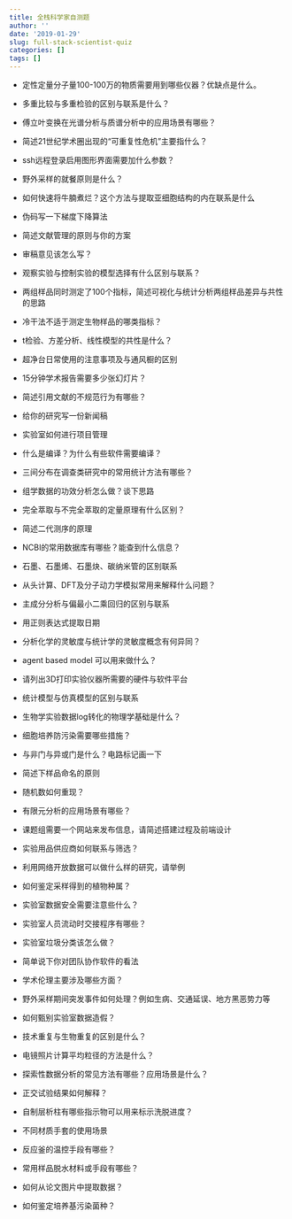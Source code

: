 ```yaml
---
title: 全栈科学家自测题
author: ''
date: '2019-01-29'
slug: full-stack-scientist-quiz
categories: []
tags: []
---
```


- 定性定量分子量100-100万的物质需要用到哪些仪器？优缺点是什么。

- 多重比较与多重检验的区别与联系是什么？

- 傅立叶变换在光谱分析与质谱分析中的应用场景有哪些？

- 简述21世纪学术圈出现的“可重复性危机”主要指什么？

- ssh远程登录启用图形界面需要加什么参数？

- 野外采样的就餐原则是什么？

- 如何快速将牛腩煮烂？这个方法与提取亚细胞结构的内在联系是什么

- 伪码写一下梯度下降算法

- 简述文献管理的原则与你的方案

- 审稿意见该怎么写？

- 观察实验与控制实验的模型选择有什么区别与联系？

- 两组样品同时测定了100个指标，简述可视化与统计分析两组样品差异与共性的思路

- 冷干法不适于测定生物样品的哪类指标？

- t检验、方差分析、线性模型的共性是什么？

- 超净台日常使用的注意事项及与通风橱的区别

- 15分钟学术报告需要多少张幻灯片？

- 简述引用文献的不规范行为有哪些？

- 给你的研究写一份新闻稿

- 实验室如何进行项目管理

- 什么是编译？为什么有些软件需要编译？

- 三间分布在调查类研究中的常用统计方法有哪些？

- 组学数据的功效分析怎么做？谈下思路

- 完全萃取与不完全萃取的定量原理有什么区别？

- 简述二代测序的原理

- NCBI的常用数据库有哪些？能查到什么信息？

- 石墨、石墨烯、石墨炔、碳纳米管的区别联系

- 从头计算、DFT及分子动力学模拟常用来解释什么问题？

- 主成分分析与偏最小二乘回归的区别与联系

- 用正则表达式提取日期

- 分析化学的灵敏度与统计学的灵敏度概念有何异同？

- agent based model 可以用来做什么？

- 请列出3D打印实验仪器所需要的硬件与软件平台

- 统计模型与仿真模型的区别与联系

- 生物学实验数据log转化的物理学基础是什么？

- 细胞培养防污染需要哪些措施？

- 与非门与异或门是什么？电路标记画一下

- 简述下样品命名的原则

- 随机数如何重现？

- 有限元分析的应用场景有哪些？

- 课题组需要一个网站来发布信息，请简述搭建过程及前端设计

- 实验用品供应商如何联系与筛选？

- 利用网络开放数据可以做什么样的研究，请举例

- 如何鉴定采样得到的植物种属？

- 实验室数据安全需要注意些什么？

- 实验室人员流动时交接程序有哪些？

- 实验室垃圾分类该怎么做？

- 简单说下你对团队协作软件的看法

- 学术伦理主要涉及哪些方面？

- 野外采样期间突发事件如何处理？例如生病、交通延误、地方黑恶势力等

- 如何甄别实验室数据造假？

- 技术重复与生物重复的区别是什么？

- 电镜照片计算平均粒径的方法是什么？

- 探索性数据分析的常见方法有哪些？应用场景是什么？

- 正交试验结果如何解释？

- 自制层析柱有哪些指示物可以用来标示洗脱进度？

- 不同材质手套的使用场景

- 反应釜的温控手段有哪些？

- 常用样品脱水材料或手段有哪些？

- 如何从论文图片中提取数据？

- 如何鉴定培养基污染菌种？
